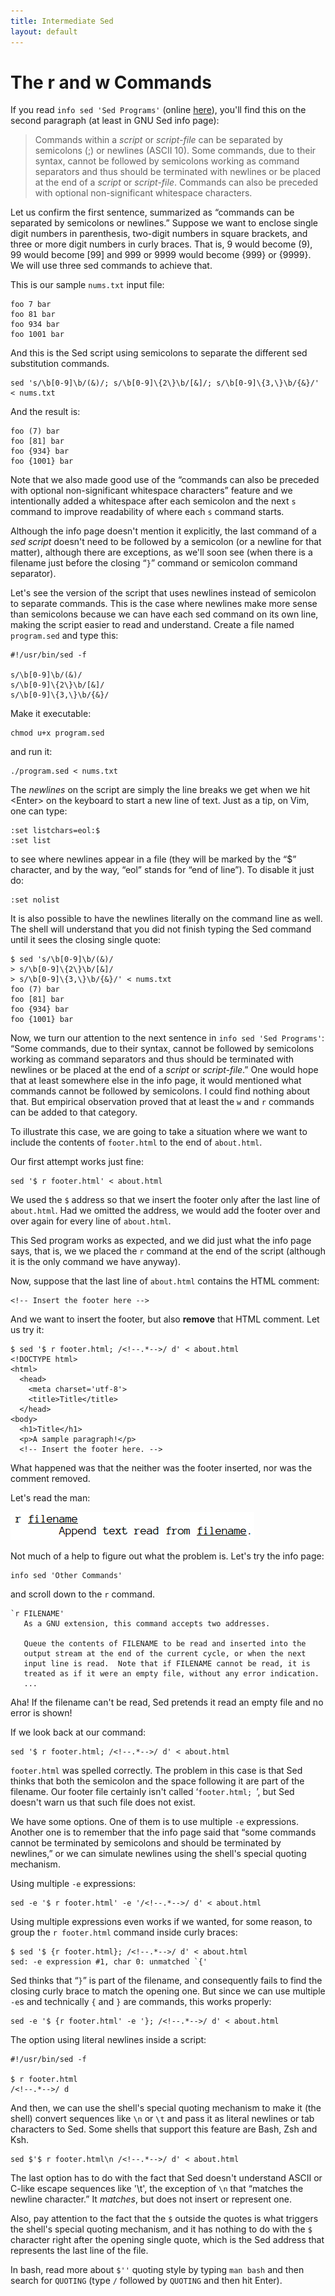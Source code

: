 ```yaml
---
title: Intermediate Sed
layout: default
---
```



# The r and w Commands #

If you read `info sed 'Sed Programs'` (online
[here](https://www.gnu.org/software/sed/manual/sed.html#sed-Programs)),
you'll find this on the second paragraph (at least in GNU Sed info page):

> Commands within a _script_ or _script-file_ can be separated by semicolons
> (;) or newlines (ASCII 10). Some commands, due to their syntax, cannot be
> followed by semicolons working as command separators and thus should be
> terminated with newlines or be placed at the end of a _script_ or
> _script-file_. Commands can also be preceded with optional non-significant
> whitespace characters.

Let us confirm the first sentence, summarized as “commands can be separated by
semicolons or newlines.” Suppose we want to enclose single digit numbers in
parenthesis, two-digit numbers in square brackets, and three or more digit
numbers in curly braces. That is, 9 would become (9), 99 would become [99]
and 999 or 9999 would become {999} or {9999}. We will use three sed commands to
achieve that.

This is our sample `nums.txt` input file:

    foo 7 bar
    foo 81 bar
    foo 934 bar
    foo 1001 bar

And this is the Sed script using semicolons to separate the different sed
substitution commands.

    sed 's/\b[0-9]\b/(&)/; s/\b[0-9]\{2\}\b/[&]/; s/\b[0-9]\{3,\}\b/{&}/' < nums.txt

And the result is:

    foo (7) bar
    foo [81] bar
    foo {934} bar
    foo {1001} bar

Note that we also made good use of the “commands can also be preceded with
optional non-significant whitespace characters” feature and we intentionally
added a whitespace after each semicolon and the next `s` command to improve
readability of where each `s` command starts.

Although the info page doesn't mention it explicitly, the last
command of a _sed script_ doesn't need to be followed by a semicolon (or a
newline for that matter), although there are exceptions, as we'll soon see
(when there is a filename just before the closing “`}`” command or semicolon
command separator).

Let's see the version of the script that uses newlines instead of semicolon to
separate commands. This is the case where newlines make more sense than
semicolons because we can have each sed command on its own line, making the
script easier to read and understand. Create a file named `program.sed` and
type this:

    #!/usr/bin/sed -f

    s/\b[0-9]\b/(&)/
    s/\b[0-9]\{2\}\b/[&]/
    s/\b[0-9]\{3,\}\b/{&}/


Make it executable:

    chmod u+x program.sed

and run it:

    ./program.sed < nums.txt


The _newlines_ on the script are simply the line breaks we get when we hit
&lt;Enter&gt; on the keyboard to start a new line of text. Just as a tip, on
Vim, one can type:

    :set listchars=eol:$
    :set list

to see where newlines appear in a file (they will be marked by the “$”
character, and by the way, “eol” stands for “end of line”). To disable
it just do:

    :set nolist

It is also possible to have the newlines literally on the command line as
well. The shell will understand that you did not finish typing the Sed
command until it sees the closing single quote:

    $ sed 's/\b[0-9]\b/(&)/
    > s/\b[0-9]\{2\}\b/[&]/
    > s/\b[0-9]\{3,\}\b/{&}/' < nums.txt
    foo (7) bar
    foo [81] bar
    foo {934} bar
    foo {1001} bar


Now, we turn our attention to the next sentence in `info sed 'Sed Programs'`:
“Some commands, due to their syntax, cannot be followed by semicolons working
as command separators and thus should be terminated with newlines or be placed
at the end of a _script_ or _script-file_.” One would hope that at least
somewhere else in the info page, it would mentioned what commands cannot be
followed by semicolons. I could find nothing about that. But empirical
observation proved that at least the `w` and `r` commands can be added to that
category.

To illustrate this case, we are going to take a situation where we want to
include the contents of `footer.html` to the end of `about.html`.

Our first attempt works just fine:

    sed '$ r footer.html' < about.html

We used the `$` address so that we insert the footer only after the last line
of `about.html`. Had we omitted the address, we would add the footer over and
over again for every line of `about.html`.

This Sed program works as expected, and we did just what the info page says,
that is, we we placed the `r` command at the end of the script (although it
is the only command we have anyway).


Now, suppose that the last line of `about.html` contains the HTML comment:

    <!-- Insert the footer here -->


And we want to insert the footer, but also **remove** that HTML comment. Let
us try it:

    $ sed '$ r footer.html; /<!--.*-->/ d' < about.html 
    <!DOCTYPE html>
    <html>
      <head>
        <meta charset='utf-8'>
        <title>Title</title>
      </head>
    <body>
      <h1>Title</h1>
      <p>A sample paragraph!</p>
      <!-- Insert the footer here. -->

What happened was that the neither was the footer inserted, nor was the comment
removed.

Let's read the man:

![man sed r command](imgs/man-sed-r.png)

Not much of a help to figure out what the problem is. Let's try the info page:

    info sed 'Other Commands'

and scroll down to the `r` command.

    `r FILENAME'
       As a GNU extension, this command accepts two addresses.

       Queue the contents of FILENAME to be read and inserted into the
       output stream at the end of the current cycle, or when the next
       input line is read.  Note that if FILENAME cannot be read, it is
       treated as if it were an empty file, without any error indication.
       ...

Aha! If the filename can't be read, Sed pretends it read an empty file and
no error is shown!

If we look back at our command:

    sed '$ r footer.html; /<!--.*-->/ d' < about.html

`footer.html` was spelled correctly. The problem in this case is that Sed
thinks that both the semicolon and the space following it are part of the
filename. Our footer file certainly isn't called ‘`footer.html; `’, but Sed
doesn't warn us that such file does not exist.


We have some options. One of them is to use multiple `-e` expressions. Another
one is to remember that the info page said that “some commands cannot be
terminated by semicolons and should be terminated by newlines,” or we can
simulate newlines using the shell's special quoting mechanism.


Using multiple `-e` expressions:

    sed -e '$ r footer.html' -e '/<!--.*-->/ d' < about.html


Using multiple expressions even works if we wanted, for some reason, to group
the `r footer.html` command inside curly braces:

    $ sed '$ {r footer.html}; /<!--.*-->/ d' < about.html
    sed: -e expression #1, char 0: unmatched `{'

Sed thinks that “`}`” is part of the filename, and consequently fails to find
the closing curly brace to match the opening one. But since we can use multiple
`-e`s and technically `{` and `}` are commands, this works properly:

    sed -e '$ {r footer.html' -e '}; /<!--.*-->/ d' < about.html


The option using literal newlines inside a script:

    #!/usr/bin/sed -f

    $ r footer.html
    /<!--.*-->/ d

And then, we can use the shell's special quoting mechanism to make it (the
shell) convert sequences like `\n` or `\t` and pass it as literal newlines
or tab characters to Sed. Some shells that support this feature are Bash,
Zsh and Ksh.

    sed $'$ r footer.html\n /<!--.*-->/ d' < about.html

The last option has to do with the fact that Sed doesn't understand ASCII or
C-like escape sequences like '\t', the exception of `\n` that “matches the
newline character.” It _matches_, but does not insert or represent one.

Also, pay attention to the fact that the `$` outside the quotes is what triggers
the shell's special quoting mechanism, and it has nothing to do with the `$`
character right after the opening single quote, which is the Sed address that
represents the last line of the file.

In bash, read more about `$''` quoting style by typing `man bash` and then
search for `QUOTING` (type `/` followed by `QUOTING` and then hit Enter).












